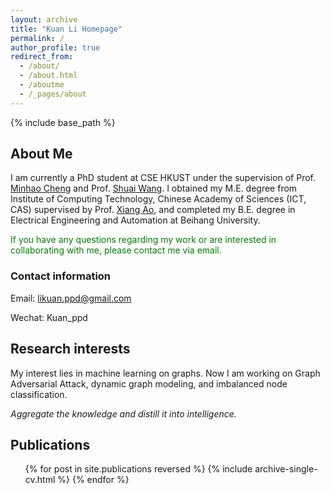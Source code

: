 ```yaml
---
layout: archive
title: "Kuan Li Homepage"
permalink: /
author_profile: true
redirect_from:
  - /about/
  - /about.html
  - /aboutme
  - /_pages/about
---
```


{% include base_path %}

## About Me

I am currently a PhD student at CSE HKUST under the supervision of Prof. [Minhao Cheng](https://cmhcbb.github.io/) and Prof. [Shuai Wang](https://www.cse.ust.hk/~shuaiw/). I obtained my M.E. degree from Institute of Computing Technology, Chinese Academy of Sciences (ICT, CAS) supervised by Prof. [Xiang Ao](https://aoxaustin.github.io/index.html), and completed my B.E. degree in Electrical Engineering and Automation at Beihang University.

<span style="color:green">If you have any questions regarding my work or are interested in collaborating with me, please contact me via email. </span>

### Contact information
Email: likuan.ppd@gmail.com

Wechat: Kuan_ppd

## Research interests

My interest lies in machine learning on graphs. Now I am working on Graph Adversarial Attack, dynamic graph modeling, and imbalanced node classification.

*Aggregate the knowledge and distill it into intelligence.*
## Publications

<ul>{% for post in site.publications reversed %}
{% include archive-single-cv.html %}
{% endfor %}</ul>
